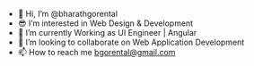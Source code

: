 - 👋 Hi, I’m @bharathgorental
- 😎 I’m interested in Web Design & Development 
- 🌱 I’m currently Working as UI Engineer | Angular
- 🧐 I’m looking to collaborate on Web Application Development
- 📫 How to reach me bgorental@gmail.com

<!---
bharathgorental/bharathgorental is a ✨ special ✨ repository because its `README.md` (this file) appears on your GitHub profile.
You can click the Preview link to take a look at your changes.
--->
